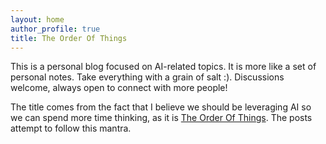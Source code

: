 ```yaml
---
layout: home
author_profile: true
title: The Order Of Things
---
```


This is a personal blog focused on AI-related topics. It is more like a set of
personal notes. Take everything with a grain of salt :). Discussions welcome,
always open to connect with more people!

The title comes from the fact that I believe we should be leveraging AI so we
can spend more time thinking, as it is
[The Order Of
Things](https://memory-alpha.fandom.com/wiki/Rocks_and_Shoals_(episode)). The
posts attempt to follow this mantra.
